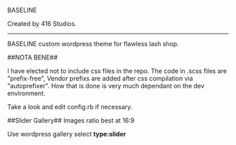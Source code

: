 BASELINE

Created by 416 Studios.

- - - - - - - - - - - - - - - - - - - - - - -

BASELINE custom wordpress theme for
flawless lash shop.

##NOTA BENE##

I have elected not to include css files in the
repo.
The code in .scss files are "prefix-free",
Vendor prefixs are added after css compilation
via "autoprefixer". How that is done is very
much dependant on the dev environment.

Take a look and edit config.rb if necessary.

##Slider Gallery##
Images ratio best at 16:9

Use wordpress gallery select **type:slider**